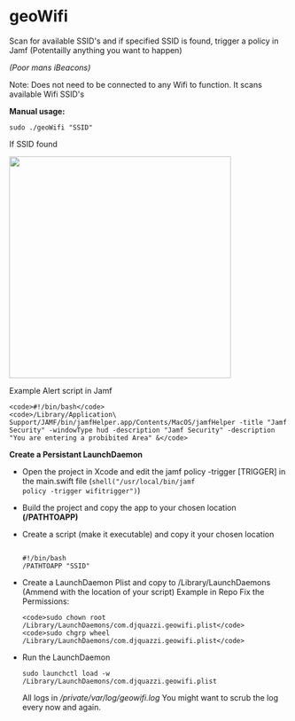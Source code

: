# geoWifi

Scan for available SSID's and if specified SSID is found, trigger a policy in Jamf (Potentailly anything you want to happen)

<i>(Poor mans iBeacons)</i>

Note: Does not need to be connected to any Wifi to function. It scans available Wifi SSID's


 <b>Manual usage:</b>
 
 <code>sudo ./geoWifi "SSID"</code>
  
  If SSID found
 
<img src="https://github.com/djquazzi/djquazzi.github.io/blob/master/images/Alert.png" width="400">
  
  Example Alert script in Jamf
  
    <code>#!/bin/bash</code>
    <code>/Library/Application\ Support/JAMF/bin/jamfHelper.app/Contents/MacOS/jamfHelper -title "Jamf Security" -windowType hud -description "Jamf Security" -description "You are entering a probibited Area" &</code>
  
  
<b>Create a Persistant LaunchDaemon</b>

- Open the project in Xcode and edit the jamf policy -trigger [TRIGGER] in the main.swift file (<code>shell("/usr/local/bin/jamf policy -trigger wifitrigger")</code>)

- Build the project and copy the app to your chosen location <b>(/PATHTOAPP)</b>

- Create a script (make it executable) and copy it your chosen location
  
  <code>
  #!/bin/bash
  /PATHTOAPP "SSID"
  </code>

- Create a LaunchDaemon Plist and copy to /Library/LaunchDaemons (Ammend with the location of your script)
  Example in Repo
    Fix the Permissions:
      
      <code>sudo chown root /Library/LaunchDaemons/com.djquazzi.geowifi.plist</code>
      <code>sudo chgrp wheel /Library/LaunchDaemons/com.djquazzi.geowifi.plist</code>

- Run the LaunchDaemon

  <code>sudo launchctl load -w /Library/LaunchDaemons/com.djquazzi.geowifi.plist</code>
  
  All logs in <i>/private/var/log/geowifi.log</i> You might want to scrub the log every now and again.
